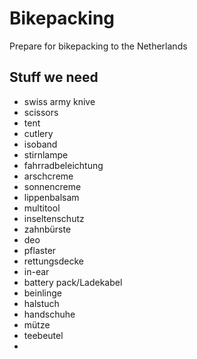 # Bikepacking
Prepare for bikepacking to the Netherlands

## Stuff we need

- swiss army knive
- scissors
- tent
- cutlery
- isoband
- stirnlampe
- fahrradbeleichtung
- arschcreme
- sonnencreme
- lippenbalsam
- multitool
- inseltenschutz
- zahnbürste
- deo
- pflaster
- rettungsdecke
- in-ear
- battery pack/Ladekabel
- beinlinge
- halstuch
- handschuhe
- mütze
- teebeutel
- 
